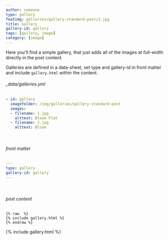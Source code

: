 ```yaml
---
author: someone
type: gallery
featimg: galleries/gallery-standard-post/2.jpg
title: Gallery
gallery-id: gallery
tags: [gallery, image]
category: [image]
---
```

Here you'll find a simple gallery, that just adds all of the images at full-width directly in the post content.

Galleries are defined in a data-sheet, set type and gallery-id in front matter and include `gallery.html` within the content.
<br>

###### _data/galleries.yml

```yml
- id: gallery
  imagefolder: /img/galleries/gallery-standard-post
  images:
  - filename: 1.jpg
    alttext: Bloom Flat
  - filename: 2.jpg
    alttext: Bloom
```
<br>

###### front matter

```yml
---
type: gallery
gallery-id: gallery
---
```
<br>

###### post content

``` liquid
{% raw  %}
{% include gallery.html %}
{% endraw %}
```

{% include gallery.html %}